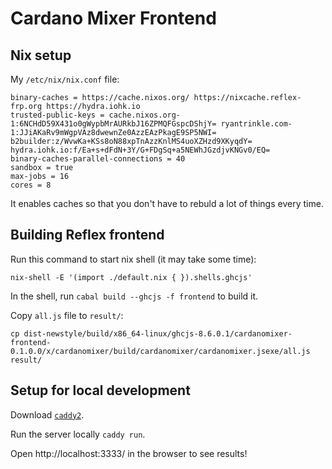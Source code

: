 # Cardano Mixer Frontend

## Nix setup

My `/etc/nix/nix.conf` file:

```
binary-caches = https://cache.nixos.org/ https://nixcache.reflex-frp.org https://hydra.iohk.io
trusted-public-keys = cache.nixos.org-1:6NCHdD59X431o0gWypbMrAURkbJ16ZPMQFGspcDShjY= ryantrinkle.com-1:JJiAKaRv9mWgpVAz8dwewnZe0AzzEAzPkagE9SP5NWI= b2builder:z/WvwKa+KSs8oN88xpTnAzzKnlMS4uoXZHzd9XKyqdY= hydra.iohk.io:f/Ea+s+dFdN+3Y/G+FDgSq+a5NEWhJGzdjvKNGv0/EQ=
binary-caches-parallel-connections = 40
sandbox = true
max-jobs = 16
cores = 8
```

It enables caches so that you don't have to rebuld a lot of things every time.

## Building Reflex frontend

Run this command to start nix shell (it may take some time):

```
nix-shell -E '(import ./default.nix { }).shells.ghcjs'
```

In the shell, run `cabal build --ghcjs -f frontend` to build it.

Copy `all.js` file to `result/`:

```
cp dist-newstyle/build/x86_64-linux/ghcjs-8.6.0.1/cardanomixer-frontend-0.1.0.0/x/cardanomixer/build/cardanomixer/cardanomixer.jsexe/all.js result/
```

## Setup for local development

Download [`caddy2`](https://caddyserver.com/v2).

Run the server locally `caddy run`.

Open http://localhost:3333/ in the browser to see results!
